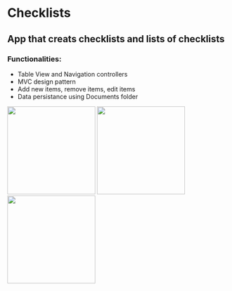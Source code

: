 # Checklists

## App that creats checklists and lists of checklists
### Functionalities:
- Table View and Navigation controllers
- MVC design pattern
- Add new items, remove items, edit items
- Data persistance using Documents folder

<img src="https://user-images.githubusercontent.com/14140528/153098573-6741f035-ba36-45a6-a2cf-f7b7c3728582.png" width="200"/> <img src="https://user-images.githubusercontent.com/14140528/153098584-aa4a49e8-daab-4bef-852d-61d995d4f8cf.png" width="200"/> <img src="https://user-images.githubusercontent.com/14140528/153098580-fdd7754d-9bad-42ff-b4ce-56c692d525e4.png" width="200"/>
